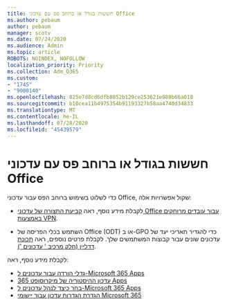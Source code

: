 ```yaml
---
title: חששות בגודל או ברוחב פס עם עדכוני Office
ms.author: pebaum
author: pebaum
manager: scotv
ms.date: 07/24/2020
ms.audience: Admin
ms.topic: article
ROBOTS: NOINDEX, NOFOLLOW
localization_priority: Priority
ms.collection: Adm_O365
ms.custom:
- "1745"
- "9000140"
ms.openlocfilehash: 825e7d8cd6dfb8852b129ce253621e988b66a018
ms.sourcegitcommit: b10cea11b4975354b91193327b58aa4740d34833
ms.translationtype: MT
ms.contentlocale: he-IL
ms.lasthandoff: 07/28/2020
ms.locfileid: "45439579"
---
```

# <a name="size-or-bandwidth-concerns-with-office-updates"></a>חששות בגודל או ברוחב פס עם עדכוני Office

כדי לשלוט בשימוש ברוחב הפס עבור עדכוני Office, שקול אפשרויות אלה:

-   לקבלת מידע נוסף, ראה [קביעת התצורה של עדכוני Office עבור עובדים מרוחקים באמצעות VPN](https://techcommunity.microsoft.com/t5/office-365-blog/configuring-office-365-proplus-updates-for-remote-workers-using/ba-p/1253491).  
    
-   השתמש בכלי הפריסה של Office (ODT) או ב-GPO כדי להגדיר תאריכי יעד של עדכונים שונים עבור קבוצות המשתמשים שלך. לקבלת פרטים נוספים, ראה [תכונת דדליין (חלק מרכיב ' עדכונים ')](https://docs.microsoft.com/deployoffice/configuration-options-for-the-office-2016-deployment-tool#deadline-attribute-part-of-updates-element).
    
לקבלת מידע נוסף, ראה:  
- [גדלי הורדה עבור עדכונים ל-Microsoft 365 Apps](https://docs.microsoft.com/officeupdates/download-sizes-office365-proplus-updates)  
- [עדכון ההיסטוריה של מיקרוסופט 365 Apps](https://docs.microsoft.com/officeupdates/update-history-microsoft365-apps-by-date)  
- [בחר כיצד לנהל עדכונים ל-Microsoft 365 Apps](https://docs.microsoft.com/deployoffice/choose-how-manage-updates-microsoft-365-apps)  
- [הגדרת הגדרות עדכון עבור יישומי Microsoft 365](https://docs.microsoft.com/deployoffice/configure-update-settings-microsoft-365-apps)